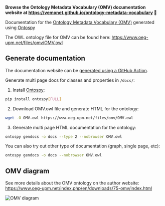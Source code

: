 **Browse the Ontology Metadata Vocabulary (OMV) documentation website at https://vemonet.github.io/ontology-metadata-vocabulary 📖**

Documentation for the [Ontology Metadata Vocabulary (OMV)](https://www.oeg-upm.net/index.php/en/ontologies/86-omv-ontology/index.html) generated using [Ontospy](http://lambdamusic.github.io/Ontospy)

The OWL ontology file for OMV can be found here: https://www.oeg-upm.net/files/omv/OMV.owl

## Generate documentation

The documentation website can be [generated using a GitHub Action](https://github.com/vemonet/ontology-metadata-vocabulary/blob/main/.github/workflows/generate-docs.yml).

Generate multi page docs for classes and properties in `/docs/`:

1. Install [Ontospy](http://lambdamusic.github.io/Ontospy):

```bash
pip install ontospy[FULL]
```

2. Download OMV.owl file and generate HTML for the ontology:

```bash
wget -O OMV.owl https://www.oeg-upm.net/files/omv/OMV.owl
```

3. Generate multi page HTML documentation for the ontology:

```bash
ontospy gendocs -o docs --type 2 --nobrowser OMV.owl
```

You can also try out other type of documentation (graph, single page, etc):

```bash
ontospy gendocs -o docs --nobrowser OMV.owl
```

## OMV diagram

See more details about the OMV ontology on the author website: https://www.oeg-upm.net/index.php/en/downloads/75-omv/index.html

![OMV diagram](https://www.oeg-upm.net/images/stories/tecnologias/omv.png)
